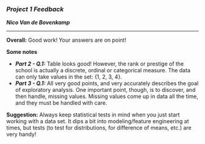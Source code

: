 ### ***Project 1 Feedback***

***Nico Van de Bovenkamp***
***

**Overall:** Good work! Your answers are on point!

**Some notes**

* ***Part 2 - Q.1:*** Table looks good! However, the rank or prestige of the school is actually a discrete, ordinal or categorical measure. The data can only take values in the set: {1, 2, 3, 4}.
* ***Part 3 - Q.1:*** All very good points, and very accurately describes the goal of exploratory analysis. One important point, though, is to discover, and then handle, missing values. Missing values come up in data all the time, and they must be handled with care.

**Suggestion:** Always keep statistical tests in mind when you just start working with a data set. It dips a bit into modeling/feature engineering at times, but tests (to test for distributions, for difference of means, etc.) are very handy!
